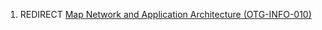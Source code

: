 1.  REDIRECT [Map Network and Application Architecture
    (OTG-INFO-010)](Map_Network_and_Application_Architecture_\(OTG-INFO-010\) "wikilink")